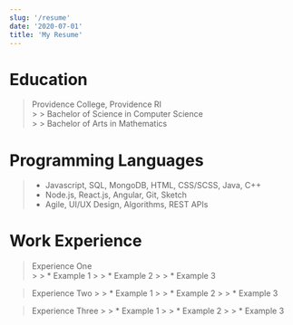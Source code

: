 ```yaml
---
slug: '/resume'
date: '2020-07-01'
title: 'My Resume'
---
```


# Education
  > Providence College, Providence RI  
    > > Bachelor of Science in Computer Science  
    > > Bachelor of Arts in Mathematics  

# Programming Languages
  > * Javascript, SQL, MongoDB, HTML, CSS/SCSS, Java, C++  
  > * Node.js, React.js, Angular, Git, Sketch  
  > * Agile, UI/UX Design, Algorithms, REST APIs

# Work Experience
  > Experience One  
    > > * Example 1 
    > > * Example 2 
    > > * Example 3

  > Experience Two
    > > * Example 1 
    > > * Example 2 
    > > * Example 3

  > Experience Three
    > > * Example 1 
    > > * Example 2 
    > > * Example 3